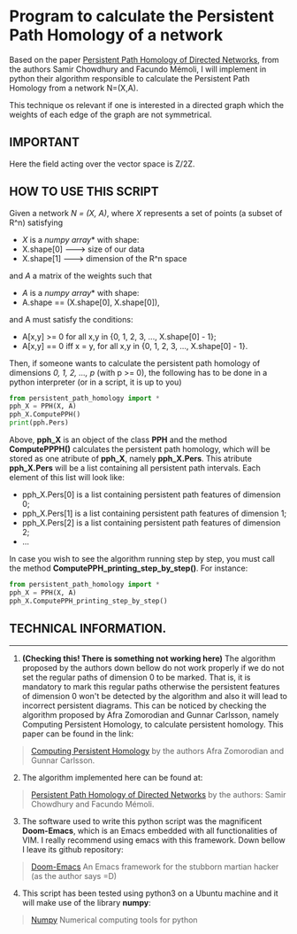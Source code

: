 # Program to calculate the Persistent Path Homology of a network

Based on the paper [Persistent Path Homology of Directed Networks](https://arxiv.org/abs/1701.00565), from
the authors Samir Chowdhury and Facundo Mémoli, I will implement
in python their algorithm responsible to calculate the Persistent Path Homology from a network N=(X,A).

This technique os relevant if one is interested in a directed
graph which the weights of each edge of the graph are not
symmetrical.

## IMPORTANT
Here the field acting over the vector space is Z/2Z.

## HOW TO USE THIS SCRIPT

Given a network *N = (X, A)*, where *X* represents a
set of points (a subset of R^n) satisfying
- *X* is a *numpy array** with shape:
- X.shape[0] ---> size of our data
- X.shape[1] ---> dimension of the R^n space

and *A* a matrix of the weights such that
- *A* is a *numpy array** with shape:
- A.shape == (X.shape[0], X.shape[0]),

and A must satisfy the conditions:
- A[x,y] >= 0 for all x,y in {0, 1, 2, 3, ..., X.shape[0] - 1};
- A[x,y] == 0 iff x = y, for all x,y in {0, 1, 2, 3, ..., X.shape[0] - 1}.


Then, if someone wants to calculate the persistent path homology of
dimensions *0, 1, 2, ..., p* (with p >= 0), the following has 
to be done in a python interpreter (or in a script, it is up to you)

``` python
from persistent_path_homology import *
pph_X = PPH(X, A)
pph_X.ComputePPH()
print(pph.Pers)
```


Above, **pph_X** is an object of the class **PPH** and the method
**ComputePPPH()** calculates the persistent path homology,
which will be stored as one  atribute of **pph_X**,
namely **pph_X.Pers**. This atribute **pph_X.Pers** will be a
list containing all persistent path intervals. Each element of
this list will look like:
* pph_X.Pers[0] is a list containing persistent path features of dimension 0;
* pph_X.Pers[1] is a list containing persistent path features of dimension 1;
* pph_X.Pers[2] is a list containing persistent path features of dimension 2;
* ...

In case you wish to see the algorithm running step by step, you
must call the method **ComputePPH_printing_step_by_step()**. For
instance:

``` python
from persistent_path_homology import *
pph_X = PPH(X, A)
pph_X.ComputePPH_printing_step_by_step()
```


## TECHNICAL INFORMATION.
------------------------

1) **(Checking this! There is something not working here)** The algorithm proposed by the authors down bellow do not
work properly if we do not set the regular paths of
dimension 0 to be marked. That is, it is mandatory to
mark this regular paths otherwise the persistent features
of dimension 0 won't be detected by the algorithm and also
it will lead to incorrect persistent diagrams.
This can be noticed by checking the algorithm proposed
by Afra Zomorodian and Gunnar Carlsson, namely
Computing Persistent Homology, to calculate persistent
homology. This paper can be found in the link:
> [Computing Persistent Homology](https://geometry.stanford.edu/papers/zc-cph-05/) by the authors Afra Zomorodian and Gunnar Carlsson.

2) The algorithm implemented here can be found
at:
> [Persistent Path Homology of Directed Networks](https://epubs.siam.org/doi/10.1137/1.9781611975031.75)
by the authors: Samir Chowdhury and Facundo Mémoli.

3) The software used to write this python script
was the magnificent **Doom-Emacs**, which is an
Emacs embedded with all functionalities of
VIM. I really recommend using emacs with
this framework. Down bellow I leave its github
repository:
> [Doom-Emacs](https://github.com/hlissner/doom-emacs) An Emacs framework for the stubborn martian hacker (as the author says =D)

4) This script has been tested using python3 on
a Ubuntu machine and it will make use of the library **numpy**:
> [Numpy](https://numpy.org/) Numerical computing tools for python

